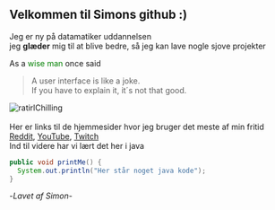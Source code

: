 ## Velkommen til Simons github :)
Jeg er ny på datamatiker uddannelsen <br/>
jeg **glæder** mig til at blive bedre, så jeg kan lave nogle sjove projekter


As a <span style="color:green">wise man</span> once said

> A user interface is like a joke.<br/>
> If you have to explain it, it´s not that good.



![ratirlChilling](https://user-images.githubusercontent.com/54975711/64421458-eada5500-d0a1-11e9-988b-2b5d86e402c5.png) <br/>
<br/>
Her er links til de hjemmesider hvor jeg bruger det meste af min fritid
[Reddit](https://www.reddit.com/), [YouTube](https://www.youtube.com/watch?v=dQw4w9WgXcQ), [Twitch](https://www.twitch.tv/directory)
<br/>
Ind til videre har vi lært det her i java <br/>
```JAVA
public void printMe() {
  System.out.println("Her står noget java kode");
}
```
-*Lavet af Simon*-
